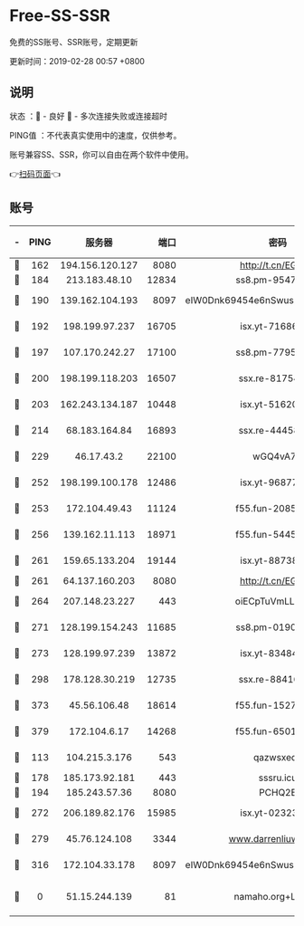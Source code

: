 # Free-SS-SSR

免费的SS账号、SSR账号，定期更新

更新时间：2019-02-28 00:57 +0800

## 说明

状态     ：🙂 - 良好 🙁 - 多次连接失败或连接超时

PING值   ：不代表真实使用中的速度，仅供参考。

账号兼容SS、SSR，你可以自由在两个软件中使用。

👉[扫码页面](https://liesauer.github.io/free-ss-ssr.github.io/)👈

## 账号

|-|PING|服务器|端口|密码|加密方式|区域|
|:----:|:----:|:-----:|-----:|:----:|:----:|:----:|
|🙂|162|194.156.120.127|8080|http://t.cn/EGJIyrl|rc4-md5|RU|
|🙂|184|213.183.48.10|12834|ss8.pm-95470705|rc4-md5|RU|
|🙂|190|139.162.104.193|8097|eIW0Dnk69454e6nSwuspv9DmS201tQ0D|aes-256-cfb|JP|
|🙂|192|198.199.97.237|16705|isx.yt-71686489|aes-256-cfb|US|
|🙂|197|107.170.242.27|17100|ss8.pm-77954051|aes-256-cfb|US|
|🙂|200|198.199.118.203|16507|ssx.re-81754626|aes-256-cfb|US|
|🙂|203|162.243.134.187|10448|isx.yt-51620618|aes-256-cfb|US|
|🙂|214|68.183.164.84|16893|ssx.re-44458033|aes-256-cfb|US|
|🙂|229|46.17.43.2|22100|wGQ4vA7D|aes-256-gcm|RU|
|🙂|252|198.199.100.178|12486|isx.yt-96877490|aes-256-cfb|US|
|🙂|253|172.104.49.43|11124|f55.fun-20858205|aes-256-cfb|SG|
|🙂|256|139.162.11.113|18971|f55.fun-54452704|aes-256-cfb|SG|
|🙂|261|159.65.133.204|19144|isx.yt-88738711|aes-256-cfb|SG|
|🙂|261|64.137.160.203|8080|http://t.cn/EGJIyrl|rc4-md5|CA|
|🙂|264|207.148.23.227|443|oiECpTuVmLLxk4Ts|aes-256-cfb|US|
|🙂|271|128.199.154.243|11685|ss8.pm-01906462|aes-256-cfb|SG|
|🙂|273|128.199.97.239|13872|isx.yt-83484213|aes-256-cfb|SG|
|🙂|298|178.128.30.219|12735|ssx.re-88416834|aes-256-cfb|SG|
|🙂|373|45.56.106.48|18614|f55.fun-15279736|aes-256-cfb|US|
|🙂|379|172.104.6.17|14268|f55.fun-65015566|aes-256-cfb|US|
|🙂|113|104.215.3.176|543|qazwsxedc|aes-256-gcm|JP|
|🙂|178|185.173.92.181|443|sssru.icu|rc4-md5|RU|
|🙂|194|185.243.57.36|8080|PCHQ2E|rc4-md5|US|
|🙂|272|206.189.82.176|15985|isx.yt-02323158|aes-256-cfb|SG|
|🙂|279|45.76.124.108|3344|www.darrenliuwei.com|aes-256-cfb|AU|
|🙁|316|172.104.33.178|8097|eIW0Dnk69454e6nSwuspv9DmS201tQ0D|aes-256-cfb|SG|
|🙁|0|51.15.244.139|81|namaho.org+LNVTU|chacha20-ietf-poly1305|FR|
